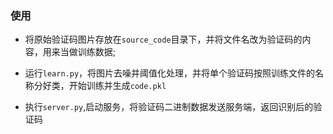 ### 使用

- 将原始验证码图片存放在`source_code`目录下，并将文件名改为验证码的内容，用来当做训练数据;

- 运行`learn.py`，将图片去噪并阈值化处理，并将单个验证码按照训练文件的名称分好类，开始训练并生成`code.pkl`
- 执行`server.py`,启动服务，将验证码二进制数据发送服务端，返回识别后的验证码